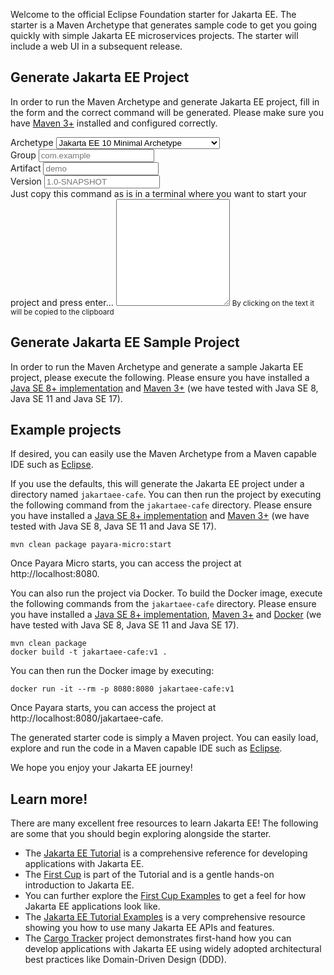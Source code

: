 Welcome to the official Eclipse Foundation starter for Jakarta EE. The starter is a Maven Archetype that generates
sample code to get you going quickly with simple Jakarta EE microservices projects. The starter will include a web UI in
a subsequent release.

## Generate Jakarta EE Project

In order to run the Maven Archetype and generate Jakarta EE project, fill in the form and the correct command will be
generated. Please make sure you have [Maven 3+](https://maven.apache.org/download.cgi) installed and configured
correctly.

<script>
function isEmpty(element) {
    return element.value === undefined || element.value === "undefined"|| element.value.trim() === "";
}

function generateMvnCommand() {
    const mavenArchetype = document.getElementById("mavenArchetype");
    const mvnArchetypeGenerate = document.getElementById("mvnArchetypeGenerate");
    const { mvnArchetypeGroupId, mvnArchetypeArtifactId, mvnArchetypeVersion } = mavenArchetype.value.split(",");
    const groupId = document.getElementById("groupId").value;
    const artifactId = document.getElementById("artifactId").value;
    const projectVersion = document.getElementById("projectVersion").value;

    mvnArchetypeGenerate.value = `mvn archetype:generate -DarchetypeGroupId=${mvnArchetypeGroupId} -DarchetypeArtifactId=${mvnArchetypeArtifactId} -DarchetypeVersion=${mvnArchetypeVersion} -DgroupId=${groupId} -DartifactId=${artifactId} -Dversion=${projectVersion}`;
}

function removeMvnCommand() {
    const mvnArchetypeGenerate = document.getElementById("mvnArchetypeGenerate");
    mvnArchetypeGenerate.value = "";
}

function copyMvnCommand() {
    const mvnArchetypeGenerate = document.getElementById("mvnArchetypeGenerate");
    mvnArchetypeGenerate.select();
    mvnArchetypeGenerate.setSelectionRange(0, 99999);
    navigator.clipboard.writeText(document.getElementById("mvnArchetypeGenerate").value);
}

class FormValidator {
  constructor(form, fields) {
    this.form = form;
    this.fields = fields
  }

  initialize() {
    this.validateOnEntry();
    this.validateOnChange();
  }

  validateOnChange() {
    let self = this;

    this.form.addEventListener('change', event => {
        // Disabled to see if the regular HTML5 browser validation would trigger again.
        // event.preventDefault();
        self.fields.forEach(field => {
        const input = document.getElementById(field);
        self.validateFields(input)
      })
    })
  }

  validateOnEntry() {
    let self = this;
    this.fields.forEach(field => {
      const input = document.getElementById(field);

      input.addEventListener('change', event => {
        self.validateFields(input)
      })
    })
  }

  validateFields(field) {
    if (field.type === "text") {
      if (isEmpty(field)){
        this.setStatus(field, `${field.previousElementSibling.innerText} must be filled`, "error");
      }else {
          this.setStatus(field, null, "success");
      }
      if (field.value.includes(" ")) {
        this.setStatus(field, `${field.previousElementSibling.innerText} cannot contain spaces`, "error")
      } else {
        this.setStatus(field, null, "success")
      }
    }    
  }

  setStatus(field, message, status) {
    const errorMessage = field.parentElement.querySelector('.error-message');
    if (status === "success") {
      if (errorMessage) { errorMessage.innerText = "" }
      field.style = "border-color: #ccc;";
      generateMvnCommand();
    }

    if (status === "error") {
      field.parentElement.querySelector('.error-message').innerText = message;
      field.style = "border-color: red;";
      removeMvnCommand();
    }
  }

}
</script>

<form id="archetypeUI">
    <div class="form-row">
        <div class="form-group" >
            <label for="mavenArchetype">Archetype</label>
            <select class="form-control" id="mavenArchetype">
                <option value="org.eclipse.starter,jakartaee10-minimal,1.0.0">Jakarta EE 10 Minimal Archetype</option>
                <option value="org.eclipse.starter,jakartaee9.1-minimal,1.0.0">Jakarta EE 9 Minimal Archetype</option>
                <option value="org.eclipse.starter,jakartaee8-minimal,1.0.0">Jakarta EE 8 Minimal Archetype</option>
                <option value="nl.ivonet,jakartaee8-minimal,1.0.0">IvoNet - Jakarta EE 8 Minimal Archetype </option>
            </select>
        </div>
    </div>
    <div class="form-row">
        <div class="form-group">
            <label for="groupId">Group</label>
            <input class="form-control" type="text" id="groupId" placeholder="com.example" pattern="[a-z][a-z0-9_]*(\.[a-z0-9_]+)+[0-9a-z_]$" minlength="1" title="Group should only contain lowercase letters and be dot-separated.">
            <span class="error-message"></span> 
        </div>
        <div class="form-group">
            <label for="artifactId">Artifact</label>
            <input type="text" class="form-control" id="artifactId" placeholder="demo" pattern="[a-z]+(-[a-z]+)*$" minlength="1" title="ArtifactId should only contain lowercase letters and hyphens (-).">
            <span class="error-message"></span> 
        </div>
        <div class="form-group">
            <label for="projectVersion">Version</label>
            <input type="text" class="form-control" id="projectVersion" placeholder="1.0-SNAPSHOT" minlength="1">
            <span class="error-message"></span> 
        </div>
    </div>
    <div class="form-group">
        <label for="mvnArchetypeGenerate">
            Just copy this command as is in a terminal where you want to start your project and press enter...
        </label>
        <textarea class="form-control"
                  id="mvnArchetypeGenerate"
                  rows="11"
                  readonly
                  aria-describedby="mvnCommandHelp"
                  onclick="copyMvnCommand()">
        </textarea>
        <small id="mvnCommandHelp" class="form-text text-muted">By clicking on the text it will be copied to the
            clipboard
        </small>
    </div>
</form>

<script>
  const form = document.getElementById('archetypeUI');
  const fields = ["groupId", "artifactId", "projectVersion"];
  
  const validator = new FormValidator(form, fields);
  validator.initialize();
  generateMvnCommand();
</script>

## Generate Jakarta EE Sample Project

In order to run the Maven Archetype and generate a sample Jakarta EE project, please execute the following. Please
ensure you have installed a [Java SE 8+ implementation](https://adoptium.net/?variant=openjdk8)
and [Maven 3+](https://maven.apache.org/download.cgi) (we have tested with Java SE 8, Java SE 11 and Java SE 17).

## Example projects

If desired, you can easily use the Maven Archetype from a Maven capable IDE such
as [Eclipse](https://www.eclipse.org/ide).

If you use the defaults, this will generate the Jakarta EE project under a directory named `jakartaee-cafe`. You can
then run the project by executing the following command from the `jakartaee-cafe` directory. Please ensure you have
installed a [Java SE 8+ implementation](https://adoptium.net/?variant=openjdk8)
and [Maven 3+](https://maven.apache.org/download.cgi) (we have tested with Java SE 8, Java SE 11 and Java SE 17).

```
mvn clean package payara-micro:start
```

Once Payara Micro starts, you can access the project at http://localhost:8080.

You can also run the project via Docker. To build the Docker image, execute the following commands from
the `jakartaee-cafe` directory. Please ensure you have installed
a [Java SE 8+ implementation](https://adoptium.net/?variant=openjdk8), [Maven 3+](https://maven.apache.org/download.cgi)
and [Docker](https://docs.docker.com/get-docker/) (we have tested with Java SE 8, Java SE 11 and Java SE 17).

```
mvn clean package
docker build -t jakartaee-cafe:v1 .
```

You can then run the Docker image by executing:

```
docker run -it --rm -p 8080:8080 jakartaee-cafe:v1
```

Once Payara starts, you can access the project at http://localhost:8080/jakartaee-cafe.

The generated starter code is simply a Maven project. You can easily load, explore and run the code in a Maven capable
IDE such as [Eclipse](https://www.eclipse.org/ide).

We hope you enjoy your Jakarta EE journey!

## Learn more!

There are many excellent free resources to learn Jakarta EE! The following are some that you should begin exploring
alongside the starter.

* The [Jakarta EE Tutorial](https://eclipse-ee4j.github.io/jakartaee-tutorial) is a comprehensive reference for
  developing applications with Jakarta EE.
* The [First Cup](https://eclipse-ee4j.github.io/jakartaee-firstcup/) is part of the Tutorial and is a gentle hands-on
  introduction to Jakarta EE.
* You can further explore the [First Cup Examples](https://github.com/eclipse-ee4j/jakartaee-firstcup-examples) to get a
  feel for how Jakarta EE applications look like.
* The [Jakarta EE Tutorial Examples](https://github.com/eclipse-ee4j/jakartaee-tutorial-examples) is a very
  comprehensive resource showing you how to use many Jakarta EE APIs and features.
* The [Cargo Tracker](https://eclipse-ee4j.github.io/cargotracker/) project demonstrates first-hand how you can develop
  applications with Jakarta EE using widely adopted architectural best practices like Domain-Driven Design (DDD).
